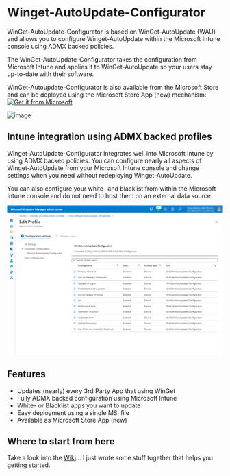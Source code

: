 # Winget-AutoUpdate-Configurator
WinGet-AutoUpdate-Configurator is based on WinGet-AutoUpdate (WAU) and allows you to configure Winget-AutoUpdate within the Microsoft Intune console using ADMX backed policies.

The WinGet-AutoUpdate-Configurator takes the configuration from Microsoft Intune and applies it to WinGet-AutoUpdate so your users stay up-to-date with their software.

WinGet-Autoupdate-Configurator is also available from the Microsoft Store and can be deployed using the Microsoft Store App (new) mechanism:
<a href="ms-windows-store://pdp/?productid=XP89BSK82W9J28"><img src="https://developer.microsoft.com/store/badges/images/English_get-it-from-MS.png" alt="Get it from Microsoft" width="280"/></a>

![image](https://user-images.githubusercontent.com/96626929/150645599-9460def4-0818-4fe9-819c-dd7081ff8447.png)

## Intune integration using ADMX backed profiles
Winget-AutoUpdate-Configurator integrates well into Microsoft Intune by using ADMX backed policies. You can configure nearly all aspects of Winget-AutoUpdate from your Microsoft Intune console and change settings when you need without redeploying Winget-AutoUpdate.

You can also configure your white- and blacklist from within the Microsoft Intune console and do not need to host them on an external data source.

![image](https://github.com/Weatherlights/Winget-AutoUpdate-Intune/blob/b4e70d7e476eef0e99c841bb807c0604ba2d7676/docs/img/teaser1.png)

## Features
* Updates (nearly) every 3rd Party App that using WinGet
* Fully ADMX backed configuration using Microsoft Intune
* White- or Blacklist apps you want to update
* Easy deployment using a single MSI file
* Available as Microsoft Store App (new)

## Where to start from here
Take a look into the [Wiki](https://github.com/Weatherlights/Winget-AutoUpdate-Intune/wiki)... I just wrote some stuff together that helps you getting started.
